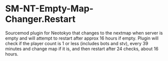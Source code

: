 # SM-NT-Empty-Map-Changer.Restart
Sourcemod plugin for Neotokyo that changes to the nextmap when server is empty and will attempt to restart after approx 16 hours if empty.
Plugin will check if the player count is 1 or less (includes bots and stv), every 39 minutes and change map if it is, and then restart after 24 checks, about 16 hours.

